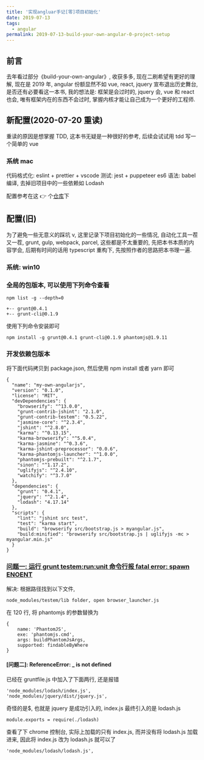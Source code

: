```yaml
---
title: '实现angluar手记[零]项目初始化'
date: 2019-07-13
tags:
  - angular
permalink: 2019-07-13-build-your-own-angular-0-project-setup
---
```


## 前言

去年看过部分《build-your-own-angular》, 收获多多, 现在二刷希望有更好的理解, 现在是 2019 年, angular 份额显然不如 vue, react, jquery 宣布退出历史舞台, 是否还有必要看这一本书, 我的想法是: 框架是会过时的, jquery 会, vue 和 react 也会, 唯有框架内在的东西不会过时, 掌握内核才能让自己成为一个更好的工程师.

## 新配置(2020-07-20 重读)

重读的原因是想掌握 TDD, 这本书无疑是一种很好的参考, 后续会试试用 tdd 写一个简单的 vue

### 系统 mac

代码格式化: eslint + prettier + vscode
测试: jest + puppeteer
es6 语法: babel 编译, 去掉旧项目中的一些依赖如 Lodash

配置参考在这 👉 个[仓库](https://github.com/chenxiaoyao6228/js-jest-eslint-husky-starter.git)下

## 配置(旧)

为了避免一些无意义的踩坑 v, 这里记录下项目初始化的一些情况, 自动化工具一茬又一茬, grunt, gulp, webpack, parcel, 这些都是不太重要的, 先把本书本质的内容学会, 后期有时间的话用 typescript 重构下, 先按照作者的思路把本书理一遍.

### 系统: win10

### 全局的包版本, 可以使用下列命令查看

```
npm list -g --depth=0
```

```
+-- grunt@0.4.1
+-- grunt-cli@0.1.9
```

使用下列命令安装即可

```
npm install -g grunt@0.4.1 grunt-cli@0.1.9 phantomjs@1.9.11
```

### 开发依赖包版本

将下面代码拷贝到 package.json, 然后使用 npm install 或者 yarn 即可

```
{
  "name": "my-own-angularjs",
  "version": "0.1.0",
  "license": "MIT",
  "devDependencies": {
    "browserify": "^13.0.0",
    "grunt-contrib-jshint": "2.1.0",
    "grunt-contrib-testem": "0.5.22",
    "jasmine-core": "^2.3.4",
    "jshint": "^2.8.0",
    "karma": "^0.13.15",
    "karma-browserify": "^5.0.4",
    "karma-jasmine": "^0.3.6",
    "karma-jshint-preprocessor": "0.0.6",
    "karma-phantomjs-launcher": "^1.0.0",
    "phantomjs-prebuilt": "^2.1.7",
    "sinon": "^1.17.2",
    "uglifyjs": "^2.4.10",
    "watchify": "^3.7.0"
  },
  "dependencies": {
    "grunt": "0.4.1",
    "jquery": "^2.1.4",
    "lodash": "4.17.14"
  },
  "scripts": {
    "lint": "jshint src test",
    "test": "karma start",
    "build": "browserify src/bootstrap.js > myangular.js",
    "build:minified": "browserify src/bootstrap.js | uglifyjs -mc > myangular.min.js"
  }
}
```

### [问题一: 运行 grunt testem:run:unit 命令行报 fatal error: spawn ENOENT](https://github.com/teropa/build-your-own-angularjs/issues/88)

解决: 根据路径找到以下文件,

```
node_modules/testem/lib folder, open browser_launcher.js
```

在 120 行, 将 phantomjs 的参数替换为

```
{
    name: 'PhantomJS',
    exe: 'phantomjs.cmd',
    args: buildPhantomJsArgs,
    supported: findableByWhere
}
```

#### [问题二]: ReferenceError: \_ is not defined

已经在 gruntfile.js 中加入了下面两行, 还是报错

```
'node_modules/lodash/index.js',
'node_modules/jquery/dist/jquery.js',
```

奇怪的是\$, 也就是 jquery 是成功引入的, index.js 最终引入的是 lodash.js

```
module.exports = require(./lodash)
```

查看了下 chrome 控制台, 实际上加载的只有 index.js, 而并没有将 lodash.js 加载进来, 因此将 index.js 改为 lodash.js 就可以了

```
'node_modules/lodash/lodash.js',
```
